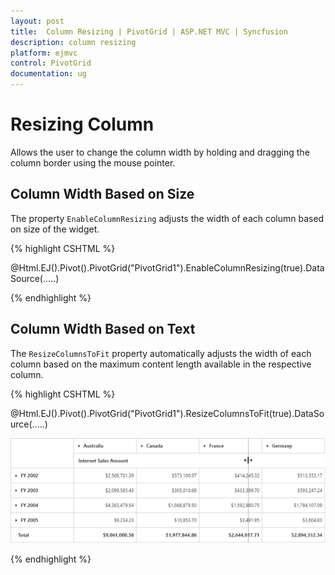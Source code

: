 ```yaml
---
layout: post
title:  Column Resizing | PivotGrid | ASP.NET MVC | Syncfusion
description: column resizing
platform: ejmvc
control: PivotGrid
documentation: ug
---
```


# Resizing Column

Allows the user to change the column width by holding and dragging the column border using the mouse pointer.

## Column Width Based on Size

The property `EnableColumnResizing` adjusts the width of each column based on size of the widget.

{% highlight CSHTML %}

@Html.EJ().Pivot().PivotGrid("PivotGrid1").EnableColumnResizing(true).DataSource(.....)

{% endhighlight %}

## Column Width Based on Text

The `ResizeColumnsToFit` property automatically adjusts the width of each column based on the maximum content length available in the respective column.

{% highlight CSHTML %}

@Html.EJ().Pivot().PivotGrid("PivotGrid1").ResizeColumnsToFit(true).DataSource(.....)

![Column resizing in ASP NET MVC pivot grid control](Column-Resizing_images/columnresizing.png)

{% endhighlight %}